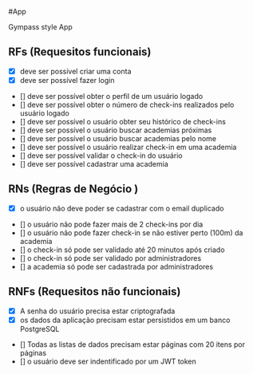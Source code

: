 #App

Gympass style App

## RFs (Requesitos funcionais)

- [x] deve ser possível criar uma conta
- [x] deve ser possível fazer login
- [] deve ser possível obter o perfil de um usuário logado
- [] deve ser possível obter o número de check-ins realizados pelo usuário logado
- [] deve ser possível o usuário obter seu histórico de check-ins
- [] deve ser possível o usuário buscar academias próximas
- [] deve ser possível o usuário buscar academias pelo nome
- [] deve ser possível o usuário realizar check-in em uma academia
- [] deve ser possível validar o check-in do usuário
- [] deve ser possível cadastrar uma academia

## RNs (Regras de Negócio )

- [x] o usuário não deve poder se cadastrar com o email duplicado
- [] o usuário não pode fazer mais de 2 check-ins por dia
- [] o usuário não pode fazer check-in se não estiver perto (100m) da academia
- [] o check-in só pode ser validado até 20 minutos após criado
- [] o check-in só pode ser validado por administradores
- [] a academia só pode ser cadastrada por administradores

## RNFs (Requesitos não funcionais)

- [x] A senha do usuário precisa estar criptografada
- [x] os dados da aplicação precisam estar persistidos em um banco PostgreSQL
- [] Todas as listas de dados precisam estar páginas com 20 itens por páginas
- [] o usuário deve ser indentificado por um JWT token
